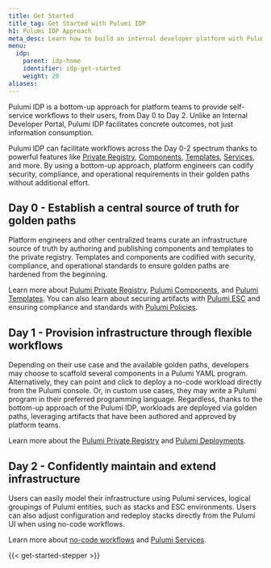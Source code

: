 ```yaml
---
title: Get Started
title_tag: Get Started with Pulumi IDP
h1: Pulumi IDP Approach
meta_desc: Learn how to build an internal developer platform with Pulumi IDP.
menu:
  idp:
    parent: idp-home
    identifier: idp-get-started
    weight: 20
aliases:
---
```


Pulumi IDP is a bottom-up approach for platform teams to provide self-service workflows to their users, from Day 0 to Day 2. Unlike an Internal Developer Portal, Pulumi IDP facilitates concrete outcomes, not just information consumption.

Pulumi IDP can facilitate workflows across the Day 0-2 spectrum thanks to powerful features like [Private Registry](/docs/idp/get-started/private-registry/), [Components](/docs/iac/concepts/resources/components/), [Templates](/docs/platform/developer-platforms/templates/), [Services](/docs/idp/get-started/services/), and more. By using a bottom-up approach, platform engineers can codify security, compliance, and operational requirements in their golden paths without additional effort.

## Day 0 - Establish a central source of truth for golden paths

Platform engineers and other centralized teams curate an infrastructure source of truth by authoring and publishing components and templates to the private registry. Templates and components are codified with security, compliance, and operational standards to ensure golden paths are hardened from the beginning.

Learn more about [Pulumi Private Registry](/docs/idp/get-started/private-registry/), [Pulumi Components](/docs/iac/concepts/resources/components/), and [Pulumi Templates](/docs/platform/developer-platforms/templates/). You can also learn about securing artifacts with [Pulumi ESC](/docs/esc/) and ensuring compliance and standards with [Pulumi Policies](/docs/insights/get-started/add-policies/).

## Day 1 - Provision infrastructure through flexible workflows

Depending on their use case and the available golden paths, developers may choose to scaffold several components in a Pulumi YAML program. Alternatively, they can point and click to deploy a no-code workload directly from the Pulumi console. Or, in custom use cases, they may write a Pulumi program in their preferred programming language. Regardless, thanks to the bottom-up approach of the Pulumi IDP, workloads are deployed via golden paths, leveraging artifacts that have been authored and approved by platform teams.

Learn more about the [Pulumi Private Registry](/docs/idp/get-started/private-registry/) and [Pulumi Deployments](/docs/platform/deployments/).

## Day 2 - Confidently maintain and extend infrastructure

Users can easily model their infrastructure using Pulumi services, logical groupings of Pulumi entities, such as stacks and ESC environments. Users can also adjust configuration and redeploy stacks directly from the Pulumi UI when using no-code workflows.

Learn more about [no-code workflows](/docs/idp/get-started/workflows/#no-code) and [Pulumi Services](/docs/idp/get-started/services/).

{{< get-started-stepper >}}
